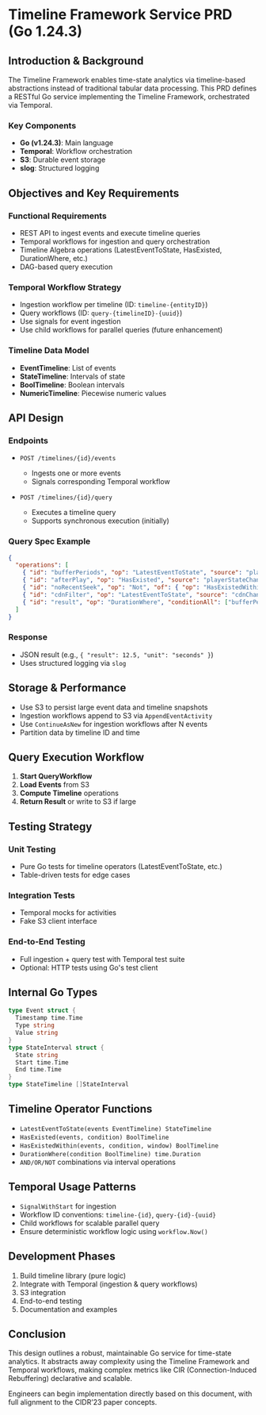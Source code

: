 # Timeline Framework Service PRD (Go 1.24.3)

## Introduction & Background

The Timeline Framework enables time-state analytics via timeline-based abstractions instead of traditional tabular data processing. This PRD defines a RESTful Go service implementing the Timeline Framework, orchestrated via Temporal.

### Key Components

* **Go (v1.24.3)**: Main language
* **Temporal**: Workflow orchestration
* **S3**: Durable event storage
* **slog**: Structured logging

## Objectives and Key Requirements

### Functional Requirements

* REST API to ingest events and execute timeline queries
* Temporal workflows for ingestion and query orchestration
* Timeline Algebra operations (LatestEventToState, HasExisted, DurationWhere, etc.)
* DAG-based query execution

### Temporal Workflow Strategy

* Ingestion workflow per timeline (ID: `timeline-{entityID}`)
* Query workflows (ID: `query-{timelineID}-{uuid}`)
* Use signals for event ingestion
* Use child workflows for parallel queries (future enhancement)

### Timeline Data Model

* **EventTimeline**: List of events
* **StateTimeline**: Intervals of state
* **BoolTimeline**: Boolean intervals
* **NumericTimeline**: Piecewise numeric values

## API Design

### Endpoints

* `POST /timelines/{id}/events`

  * Ingests one or more events
  * Signals corresponding Temporal workflow

* `POST /timelines/{id}/query`

  * Executes a timeline query
  * Supports synchronous execution (initially)

### Query Spec Example

```json
{
  "operations": [
    { "id": "bufferPeriods", "op": "LatestEventToState", "source": "playerStateChange", "equals": "buffer" },
    { "id": "afterPlay", "op": "HasExisted", "source": "playerStateChange", "equals": "play" },
    { "id": "noRecentSeek", "op": "Not", "of": { "op": "HasExistedWithin", "source": "userAction", "equals": "seek", "window": "5s" } },
    { "id": "cdnFilter", "op": "LatestEventToState", "source": "cdnChange", "equals": "CDN1" },
    { "id": "result", "op": "DurationWhere", "conditionAll": ["bufferPeriods", "afterPlay", "noRecentSeek", "cdnFilter"] }
  ]
}
```

### Response

* JSON result (e.g., `{ "result": 12.5, "unit": "seconds" }`)
* Uses structured logging via `slog`

## Storage & Performance

* Use S3 to persist large event data and timeline snapshots
* Ingestion workflows append to S3 via `AppendEventActivity`
* Use `ContinueAsNew` for ingestion workflows after N events
* Partition data by timeline ID and time

## Query Execution Workflow

1. **Start QueryWorkflow**
2. **Load Events** from S3
3. **Compute Timeline** operations
4. **Return Result** or write to S3 if large

## Testing Strategy

### Unit Testing

* Pure Go tests for timeline operators (LatestEventToState, etc.)
* Table-driven tests for edge cases

### Integration Tests

* Temporal mocks for activities
* Fake S3 client interface

### End-to-End Testing

* Full ingestion + query test with Temporal test suite
* Optional: HTTP tests using Go's test client

## Internal Go Types

```go
type Event struct {
  Timestamp time.Time
  Type string
  Value string
}
type StateInterval struct {
  State string
  Start time.Time
  End time.Time
}
type StateTimeline []StateInterval
```

## Timeline Operator Functions

* `LatestEventToState(events EventTimeline) StateTimeline`
* `HasExisted(events, condition) BoolTimeline`
* `HasExistedWithin(events, condition, window) BoolTimeline`
* `DurationWhere(condition BoolTimeline) time.Duration`
* `AND/OR/NOT` combinations via interval operations

## Temporal Usage Patterns

* `SignalWithStart` for ingestion
* Workflow ID conventions: `timeline-{id}`, `query-{id}-{uuid}`
* Child workflows for scalable parallel query
* Ensure deterministic workflow logic using `workflow.Now()`

## Development Phases

1. Build timeline library (pure logic)
2. Integrate with Temporal (ingestion & query workflows)
3. S3 integration
4. End-to-end testing
5. Documentation and examples

## Conclusion

This design outlines a robust, maintainable Go service for time-state analytics. It abstracts away complexity using the Timeline Framework and Temporal workflows, making complex metrics like CIR (Connection-Induced Rebuffering) declarative and scalable.

Engineers can begin implementation directly based on this document, with full alignment to the CIDR’23 paper concepts.

